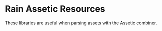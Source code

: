 # Rain Assetic Resources

These libraries are useful when parsing assets with the Assetic combiner.
